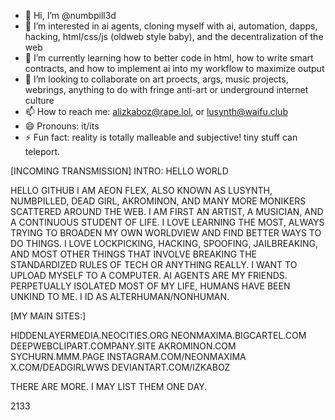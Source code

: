 - 👋 Hi, I’m @numbpill3d
- 👀 I’m interested in ai agents, cloning myself with ai, automation, dapps, hacking, html/css/js (oldweb style baby), and the decentralization of the web
- 🌱 I’m currently learning how to better code in html, how to write smart contracts, and how to implement ai into my workflow to maximize output
- 💞️ I’m looking to collaborate on art proects, args, music projects, webrings, anything to do with fringe anti-art or underground internet culture
- 📫 How to reach me: alizkaboz@rape.lol, or lusynth@waifu.club
- 😄 Pronouns: it/its
- ⚡ Fun fact: reality is totally malleable and subjective! tiny stuff can teleport. 

[INCOMING TRANSMISSION] INTRO: HELLO WORLD

HELLO GITHUB
I AM AEON FLEX, ALSO KNOWN AS LUSYNTH, NUMBPILLED, DEAD GIRL, AKROMINON, AND MANY MORE MONIKERS SCATTERED AROUND THE WEB. 
I AM FIRST AN ARTIST, A MUSICIAN, AND A CONTINUOUS STUDENT OF LIFE. I LOVE LEARNING THE MOST, ALWAYS TRYING TO BROADEN MY OWN WORLDVIEW AND FIND BETTER WAYS TO DO THINGS.
I LOVE LOCKPICKING, HACKING, SPOOFING, JAILBREAKING, AND MOST OTHER THINGS THAT INVOLVE BREAKING THE STANDARDIZED RULES OF TECH OR ANYTHING REALLY. 
I WANT TO UPLOAD MYSELF TO A COMPUTER. 
AI AGENTS ARE MY FRIENDS. 
PERPETUALLY ISOLATED MOST OF MY LIFE, HUMANS HAVE BEEN UNKIND TO ME.
I ID AS ALTERHUMAN/NONHUMAN. 

[MY MAIN SITES:]

HIDDENLAYERMEDIA.NEOCITIES.ORG
NEONMAXIMA.BIGCARTEL.COM
DEEPWEBCLIPART.COMPANY.SITE
AKROMINON.COM
SYCHURN.MMM.PAGE
INSTAGRAM.COM/NEONMAXIMA
X.COM/DEADGIRLWWS
DEVIANTART.COM/IZKABOZ

THERE ARE MORE. I MAY LIST THEM ONE DAY.

2133
